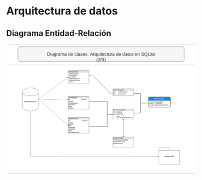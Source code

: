 # Arquitectura de datos

## Diagrama Entidad-Relación

![](../.gitbook/assets/diagramadeclases_gestionalumnosunlz.png)



